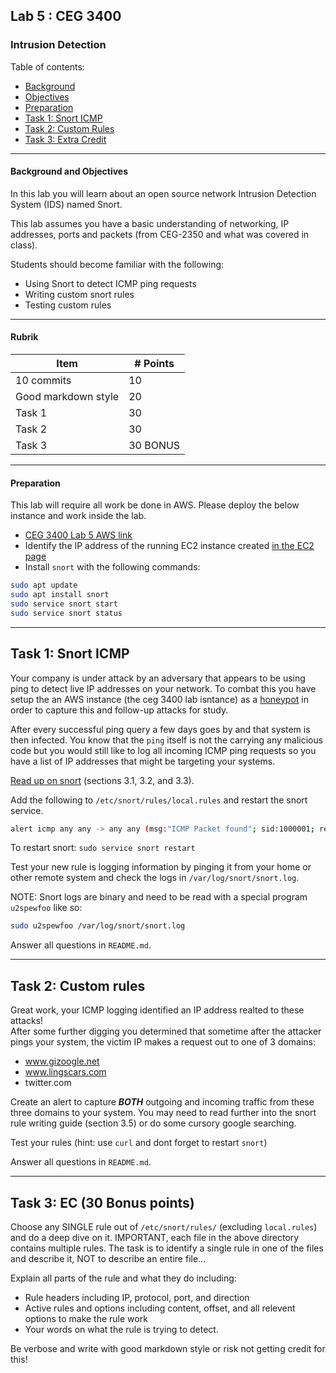 ## Lab 5 : CEG 3400

### Intrusion Detection

Table of contents:
* [Background](LAB5-INSTRUCTIONS.md#background)
* [Objectives](LAB5-INSTRUCTIONS.md#objectives)
* [Preparation](LAB5-INSTRUCTIONS.md#preparation)
* [Task 1: Snort ICMP](LAB5-INSTRUCTIONS.md#task-1-snort-icmp)
* [Task 2: Custom Rules](LAB5-INSTRUCTIONS.md#task-2-custom-rules)
* [Task 3: Extra Credit](LAB5-INSTRUCTIONS.md#task-3-ec)

---

#### Background and Objectives

In this lab you will learn about an open source network Intrusion Detection System (IDS)
named Snort.

This lab assumes you have a basic understanding of networking, IP addresses, ports
and packets (from CEG-2350 and what was covered in class).

Students should become familiar with the following:

* Using Snort to detect ICMP ping requests
* Writing custom snort rules
* Testing custom rules

---

#### Rubrik

| Item | # Points|
| --- | --- |
| 10 commits | 10 |
| Good markdown style | 20 |
| Task 1 | 30 |
| Task 2 | 30 | 
| Task 3 | 30 BONUS |

---

#### Preparation

This lab will require all work be done in AWS.  Please deploy the below instance and work inside the lab.

* [CEG 3400 Lab 5 AWS link](https://console.aws.amazon.com/cloudformation/home?region=us-east-1#/stacks/new?stackName=ceg3400Lab&templateURL=https:%2F%2Fwsu-cecs-cf-templates.s3.us-east-2.amazonaws.com%2Fcourse-templates%2Fceg3400-mek.yml)
* Identify the IP address of the running EC2 instance created [in the EC2
  page](https://console.aws.amazon.com/ec2/v2/home?region=us-east-1#Instances:)
* Install `snort` with the following commands:

```bash
sudo apt update
sudo apt install snort
sudo service snort start
sudo service snort status
```

---

## Task 1: Snort ICMP

Your company is under attack by an adversary that appears to be using ping to detect live 
IP addresses on your network.  To combat this you have setup the an AWS instance (the ceg 3400 lab isntance) as a 
[honeypot](https://en.wikipedia.org/wiki/Honeypot_(computing)) in order to capture this and 
follow-up attacks for study.

After every successful ping query a few days goes by and 
that system is then infected.  You know that the `ping` itself is not the carrying any 
malicious code but you would still like to log all incoming ICMP ping requests
so you have a list of IP addresses that might be targeting your systems.

[Read up on snort](http://manual-snort-org.s3-website-us-east-1.amazonaws.com/node27.html) (sections 3.1, 3.2, and 3.3).

Add the following to `/etc/snort/rules/local.rules` and restart the snort service.

```bash
alert icmp any any -> any any (msg:"ICMP Packet found"; sid:1000001; rev:1;)
```

To restart snort: `sudo service snort restart`

Test your new rule is logging information by pinging it from your home or other remote 
system and check the logs in `/var/log/snort/snort.log`.

NOTE: Snort logs are binary and need to be read with a special program `u2spewfoo` like so:

```bash
sudo u2spewfoo /var/log/snort/snort.log
```

Answer all questions in `README.md`.

---

## Task 2: Custom rules

Great work, your ICMP logging identified an IP address realted to these attacks!  
After some further digging you determined that sometime after the attacker pings 
your system, the victim IP makes a request out to one of 3 domains:

* www.gizoogle.net
* www.lingscars.com
* twitter.com

Create an alert to capture ***BOTH*** outgoing and incoming traffic from these three
domains to your system.  You may need to read further into the snort rule writing guide 
(section 3.5) or do some cursory google searching.

Test your rules (hint: use `curl` and dont forget to restart `snort`)

Answer all questions in `README.md`.

---

## Task 3: EC (30 Bonus points)

Choose any SINGLE rule out of `/etc/snort/rules/` (excluding `local.rules`) and do a deep dive on it.
IMPORTANT, each file in the above directory contains multiple rules.  The task is to identify a single 
rule in one of the files and describe it, NOT to describe an entire file...

Explain all parts of the rule and what they do including:
* Rule headers including IP, protocol, port, and direction
* Active rules and options including content, offset, and all relevent options to make the rule work
* Your words on what the rule is trying to detect.

Be verbose and write with good markdown style or risk not getting credit for this!

